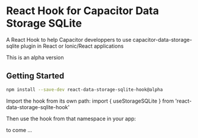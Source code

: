 # React Hook for Capacitor Data Storage SQLite

A React Hook to help Capacitor developpers to use capacitor-data-storage-sqlite plugin in React or Ionic/React applications

This is an alpha version

## Getting Started

```bash
npm install --save-dev react-data-storage-sqlite-hook@alpha
```

Import the hook from its own path: import { useStorageSQLite } from 'react-data-storage-sqlite-hook'

Then use the hook from that namespace in your app:

to come ...